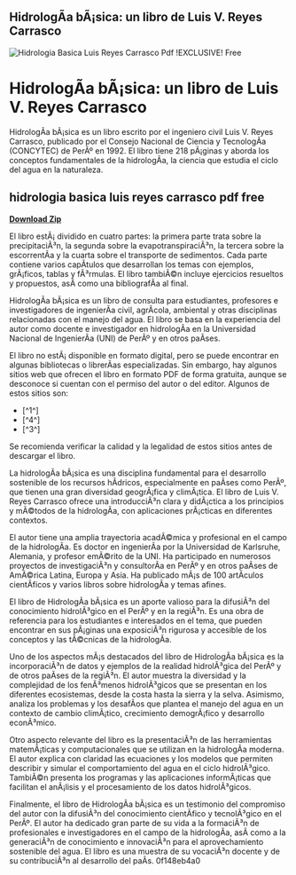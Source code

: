 ## HidrologÃ­a bÃ¡sica: un libro de Luis V. Reyes Carrasco

 
![Hidrologia Basica Luis Reyes Carrasco Pdf !EXCLUSIVE! Free](https://encrypted-tbn1.gstatic.com/images?q=tbn:ANd9GcS5MtcLDyFt0UdZ8oIQCP1CL60smM6X_1Xelyl-GmK_R1MThCnOxsRoHAQ)

 
# HidrologÃ­a bÃ¡sica: un libro de Luis V. Reyes Carrasco
 
HidrologÃ­a bÃ¡sica es un libro escrito por el ingeniero civil Luis V. Reyes Carrasco, publicado por el Consejo Nacional de Ciencia y TecnologÃ­a (CONCYTEC) de PerÃº en 1992. El libro tiene 218 pÃ¡ginas y aborda los conceptos fundamentales de la hidrologÃ­a, la ciencia que estudia el ciclo del agua en la naturaleza.
 
## hidrologia basica luis reyes carrasco pdf free


[**Download Zip**](https://www.google.com/url?q=https%3A%2F%2Furlca.com%2F2tLrsg&sa=D&sntz=1&usg=AOvVaw1AH2awOCywbMmhOMxEpWRA)

 
El libro estÃ¡ dividido en cuatro partes: la primera parte trata sobre la precipitaciÃ³n, la segunda sobre la evapotranspiraciÃ³n, la tercera sobre la escorrentÃ­a y la cuarta sobre el transporte de sedimentos. Cada parte contiene varios capÃ­tulos que desarrollan los temas con ejemplos, grÃ¡ficos, tablas y fÃ³rmulas. El libro tambiÃ©n incluye ejercicios resueltos y propuestos, asÃ­ como una bibliografÃ­a al final.
 
HidrologÃ­a bÃ¡sica es un libro de consulta para estudiantes, profesores e investigadores de ingenierÃ­a civil, agrÃ­cola, ambiental y otras disciplinas relacionadas con el manejo del agua. El libro se basa en la experiencia del autor como docente e investigador en hidrologÃ­a en la Universidad Nacional de IngenierÃ­a (UNI) de PerÃº y en otros paÃ­ses.
 
El libro no estÃ¡ disponible en formato digital, pero se puede encontrar en algunas bibliotecas o librerÃ­as especializadas. Sin embargo, hay algunos sitios web que ofrecen el libro en formato PDF de forma gratuita, aunque se desconoce si cuentan con el permiso del autor o del editor. Algunos de estos sitios son:
 
- [^1^]
- [^4^]
- [^3^]

Se recomienda verificar la calidad y la legalidad de estos sitios antes de descargar el libro.
  
La hidrologÃ­a bÃ¡sica es una disciplina fundamental para el desarrollo sostenible de los recursos hÃ­dricos, especialmente en paÃ­ses como PerÃº, que tienen una gran diversidad geogrÃ¡fica y climÃ¡tica. El libro de Luis V. Reyes Carrasco ofrece una introducciÃ³n clara y didÃ¡ctica a los principios y mÃ©todos de la hidrologÃ­a, con aplicaciones prÃ¡cticas en diferentes contextos.
 
El autor tiene una amplia trayectoria acadÃ©mica y profesional en el campo de la hidrologÃ­a. Es doctor en ingenierÃ­a por la Universidad de Karlsruhe, Alemania, y profesor emÃ©rito de la UNI. Ha participado en numerosos proyectos de investigaciÃ³n y consultorÃ­a en PerÃº y en otros paÃ­ses de AmÃ©rica Latina, Europa y Asia. Ha publicado mÃ¡s de 100 artÃ­culos cientÃ­ficos y varios libros sobre hidrologÃ­a y temas afines.
 
El libro de HidrologÃ­a bÃ¡sica es un aporte valioso para la difusiÃ³n del conocimiento hidrolÃ³gico en el PerÃº y en la regiÃ³n. Es una obra de referencia para los estudiantes e interesados en el tema, que pueden encontrar en sus pÃ¡ginas una exposiciÃ³n rigurosa y accesible de los conceptos y las tÃ©cnicas de la hidrologÃ­a.
  
Uno de los aspectos mÃ¡s destacados del libro de HidrologÃ­a bÃ¡sica es la incorporaciÃ³n de datos y ejemplos de la realidad hidrolÃ³gica del PerÃº y de otros paÃ­ses de la regiÃ³n. El autor muestra la diversidad y la complejidad de los fenÃ³menos hidrolÃ³gicos que se presentan en los diferentes ecosistemas, desde la costa hasta la sierra y la selva. Asimismo, analiza los problemas y los desafÃ­os que plantea el manejo del agua en un contexto de cambio climÃ¡tico, crecimiento demogrÃ¡fico y desarrollo econÃ³mico.
 
Otro aspecto relevante del libro es la presentaciÃ³n de las herramientas matemÃ¡ticas y computacionales que se utilizan en la hidrologÃ­a moderna. El autor explica con claridad las ecuaciones y los modelos que permiten describir y simular el comportamiento del agua en el ciclo hidrolÃ³gico. TambiÃ©n presenta los programas y las aplicaciones informÃ¡ticas que facilitan el anÃ¡lisis y el procesamiento de los datos hidrolÃ³gicos.
 
Finalmente, el libro de HidrologÃ­a bÃ¡sica es un testimonio del compromiso del autor con la difusiÃ³n del conocimiento cientÃ­fico y tecnolÃ³gico en el PerÃº. El autor ha dedicado gran parte de su vida a la formaciÃ³n de profesionales e investigadores en el campo de la hidrologÃ­a, asÃ­ como a la generaciÃ³n de conocimiento e innovaciÃ³n para el aprovechamiento sostenible del agua. El libro es una muestra de su vocaciÃ³n docente y de su contribuciÃ³n al desarrollo del paÃ­s.
 0f148eb4a0
